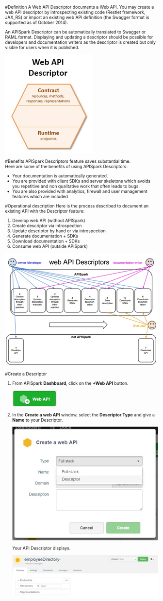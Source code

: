 #Definition
A Web API Descriptor documents a Web API. You may create a web API descriptor by introspecting existing code (Restlet framework, JAX_RS) or import an existing web API definition (the Swagger format is supported as of October 2014).

An APISpark Descriptor can be automatically translated to Swagger or RAML format. Displaying and updating a descriptor should be possible for developers and documentation writers as the descriptor is created but only visible for users when it is published.

<!-- TODO center -->
![web API Descriptor](images/01.jpg "web API Descriptor")

#Benefits
APISpark Descriptors feature saves substantial time.   
Here are some of the benefits of using APISpark Descriptors:  

* Your documentation is automatically generated.  
* You are provided with client SDKs and server skeletons which avoids you repetitive and non qualitative work that often leads to bugs.  
* You are also provided with analytics, firewall and user management features which are included  


#Operational description
Here is the process described to document an existing API with the Descriptor feature:

1. Develop web API (without APISpark)
2. Create descriptor via introspection
3. Update descriptor by hand or via introspection
4. Generate  documentation + SDKs
5. Download documentation + SDKs
6. Consume web API (outside APISpark)

<!-- TODO center -->
![web API Descriptors](images/02.jpg "web API Descriptors")

#Create a Descriptor

1. From APISpark **Dashboard**, click on the **+Web API** button.

	![+Web API](images/03.jpg "+Web API")

2. In the **Create a web API** window, select the **Descriptor Type** and give a **Name** to your Descriptor.

	![+Web API](images/04.jpg "+Web API")

	Your API Descriptor displays.

	![+Web API](images/05.jpg "+Web API")
